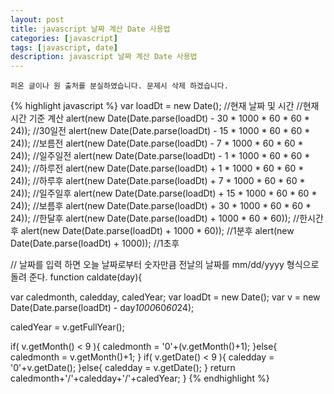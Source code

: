 ```yaml
---
layout: post
title: javascript 날짜 계산 Date 사용법
categories: [javascript]
tags: [javascript, date]
description: javascript 날짜 계산 Date 사용법
---
```



`퍼온 글이나 원 출처를 분실하였습니다. 문제시 삭제 하겠습니다.`

{% highlight javascript %}
var loadDt = new Date(); //현재 날짜 및 시간   //현재시간 기준 계산
alert(new Date(Date.parse(loadDt) - 30 * 1000 * 60 * 60 * 24)); //30일전
alert(new Date(Date.parse(loadDt) - 15 * 1000 * 60 * 60 * 24)); //보름전
alert(new Date(Date.parse(loadDt) - 7 * 1000 * 60 * 60 * 24)); //일주일전
alert(new Date(Date.parse(loadDt) - 1 * 1000 * 60 * 60 * 24)); //하루전
alert(new Date(Date.parse(loadDt) + 1 * 1000 * 60 * 60 * 24)); //하루후
alert(new Date(Date.parse(loadDt) + 7 * 1000 * 60 * 60 * 24)); //일주일후
alert(new Date(Date.parse(loadDt) + 15 * 1000 * 60 * 60 * 24)); //보름후
alert(new Date(Date.parse(loadDt) + 30 * 1000 * 60 * 60 * 24)); //한달후
alert(new Date(Date.parse(loadDt) + 1000 * 60 * 60)); //한시간후
alert(new Date(Date.parse(loadDt) + 1000 * 60)); //1분후
alert(new Date(Date.parse(loadDt) + 1000)); //1초후

// 날짜를 입력 하면 오늘 날짜로부터 숫자만큼 전날의 날짜를 mm/dd/yyyy 형식으로 돌려 준다.
function caldate(day){
 
 var caledmonth, caledday, caledYear;
 var loadDt = new Date();
 var v = new Date(Date.parse(loadDt) - day*1000*60*60*24);
 
 caledYear = v.getFullYear();
 
 if( v.getMonth() < 9 ){
  caledmonth = '0'+(v.getMonth()+1);
 }else{
  caledmonth = v.getMonth()+1;
 }
 if( v.getDate() < 9 ){
  caledday = '0'+v.getDate();
 }else{
  caledday = v.getDate();
 }
 return caledmonth+'/'+caledday+'/'+caledYear;
}
{% endhighlight %}